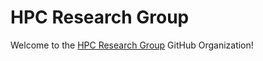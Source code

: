 # HPC Research Group

Welcome to the [HPC Research Group](http://hpc.ec.tuwien.ac.at/) GitHub Organization!
